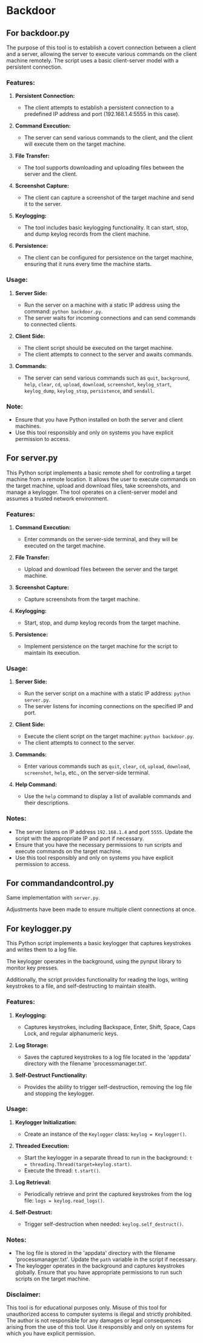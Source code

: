 # Backdoor

## For backdoor.py

The purpose of this tool is to establish a covert connection between a client and a server, allowing the server to execute various commands on the client machine remotely. 
The script uses a basic client-server model with a persistent connection.


### Features:

1. **Persistent Connection:**
   - The client attempts to establish a persistent connection to a predefined IP address and port (192.168.1.4:5555 in this case).

2. **Command Execution:**
   - The server can send various commands to the client, and the client will execute them on the target machine.

3. **File Transfer:**
   - The tool supports downloading and uploading files between the server and the client.

4. **Screenshot Capture:**
   - The client can capture a screenshot of the target machine and send it to the server.

5. **Keylogging:**
   - The tool includes basic keylogging functionality. It can start, stop, and dump keylog records from the client machine.

6. **Persistence:**
   - The client can be configured for persistence on the target machine, ensuring that it runs every time the machine starts.

### Usage:

1. **Server Side:**
   - Run the server on a machine with a static IP address using the command: `python backdoor.py`.
   - The server waits for incoming connections and can send commands to connected clients.

2. **Client Side:**
   - The client script should be executed on the target machine.
   - The client attempts to connect to the server and awaits commands.

3. **Commands:**
   - The server can send various commands such as `quit`, `background`, `help`, `clear`, `cd`, `upload`, `download`, `screenshot`, `keylog_start`, `keylog_dump`, `keylog_stop`, `persistence`, and `sendall`.


### Note:

- Ensure that you have Python installed on both the server and client machines.
- Use this tool responsibly and only on systems you have explicit permission to access.



## For server.py

This Python script implements a basic remote shell for controlling a target machine from a remote location. 
It allows the user to execute commands on the target machine, upload and download files, take screenshots, and manage a keylogger. 
The tool operates on a client-server model and assumes a trusted network environment.


### Features:

1. **Command Execution:**
   - Enter commands on the server-side terminal, and they will be executed on the target machine.

2. **File Transfer:**
   - Upload and download files between the server and the target machine.

3. **Screenshot Capture:**
   - Capture screenshots from the target machine.

4. **Keylogging:**
   - Start, stop, and dump keylog records from the target machine.

5. **Persistence:**
   - Implement persistence on the target machine for the script to maintain its execution.

### Usage:

1. **Server Side:**
   - Run the server script on a machine with a static IP address: `python server.py`.
   - The server listens for incoming connections on the specified IP and port.

2. **Client Side:**
   - Execute the client script on the target machine: `python backdoor.py`.
   - The client attempts to connect to the server.

3. **Commands:**
   - Enter various commands such as `quit`, `clear`, `cd`, `upload`, `download`, `screenshot`, `help`, etc., on the server-side terminal.

4. **Help Command:**
   - Use the `help` command to display a list of available commands and their descriptions.

### Notes:

- The server listens on IP address `192.168.1.4` and port `5555`. Update the script with the appropriate IP and port if necessary.
- Ensure that you have the necessary permissions to run scripts and execute commands on the target machine.
- Use this tool responsibly and only on systems you have explicit permission to access.



## For commandandcontrol.py

Same implementation with `server.py`.

Adjustments have been made to ensure multiple client connections at once.


## For keylogger.py

This Python script implements a basic keylogger that captures keystrokes and writes them to a log file. 

The keylogger operates in the background, using the pynput library to monitor key presses.

Additionally, the script provides functionality for reading the logs, writing keystrokes to a file, and self-destructing to maintain stealth.

### Features:

1. **Keylogging:**
   - Captures keystrokes, including Backspace, Enter, Shift, Space, Caps Lock, and regular alphanumeric keys.

2. **Log Storage:**
   - Saves the captured keystrokes to a log file located in the 'appdata' directory with the filename 'processmanager.txt'.

3. **Self-Destruct Functionality:**
   - Provides the ability to trigger self-destruction, removing the log file and stopping the keylogger.

### Usage:

1. **Keylogger Initialization:**
   - Create an instance of the `Keylogger` class: `keylog = Keylogger()`.

2. **Threaded Execution:**
   - Start the keylogger in a separate thread to run in the background: `t = threading.Thread(target=keylog.start)`.
   - Execute the thread: `t.start()`.

3. **Log Retrieval:**
   - Periodically retrieve and print the captured keystrokes from the log file: `logs = keylog.read_logs()`.

4. **Self-Destruct:**
   - Trigger self-destruction when needed: `keylog.self_destruct()`.

### Notes:

- The log file is stored in the 'appdata' directory with the filename 'processmanager.txt'. Update the `path` variable in the script if necessary.
- The keylogger operates in the background and captures keystrokes globally. Ensure that you have appropriate permissions to run such scripts on the target machine.


### Disclaimer:

This tool is for educational purposes only. 
Misuse of this tool for unauthorized access to computer systems is illegal and strictly prohibited. 
The author is not responsible for any damages or legal consequences arising from the use of this tool.
Use it responsibly and only on systems for which you have explicit permission.

